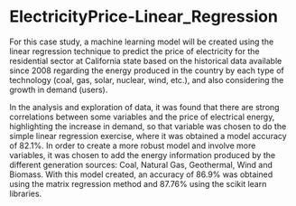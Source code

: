 # ElectricityPrice-Linear_Regression

For this case study, a machine learning model will be created using the linear regression technique to predict the price of electricity for the residential sector at California state based on the historical data available since 2008 regarding the energy produced in the country by each type of technology (coal, gas, solar, nuclear, wind, etc.), and also considering the growth in demand (users).

In the analysis and exploration of data, it was found that there are strong correlations between some variables and the price of electrical energy, highlighting the increase in demand, so that variable was chosen to do the simple linear regression exercise, where it was obtained a model accuracy of 82.1%. In order to create a more robust model and involve more variables, it was chosen to add the energy information produced by the different generation sources: Coal, Natural Gas, Geothermal, Wind and Biomass. With this model created, an accuracy of 86.9% was obtained using the matrix regression method and 87.76% using the scikit learn libraries.